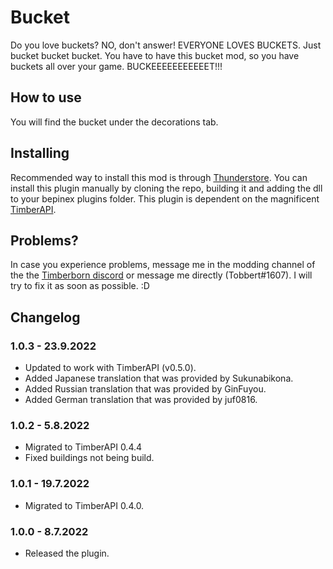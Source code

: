 # Bucket

Do you love buckets? NO, don't answer! EVERYONE LOVES BUCKETS. Just bucket bucket bucket. You have to have this bucket mod, so you have buckets all over your game. BUCKEEEEEEEEEEET!!!

## How to use

You will find the bucket under the decorations tab.

## Installing

Recommended way to install this mod is through [Thunderstore](https://timberborn.thunderstore.io/). You can install this plugin manually by cloning the repo, building it
and adding the dll to your bepinex plugins folder. This plugin is dependent on the magnificent [TimberAPI](https://github.com/Timberborn-Modding-Central/TimberAPI).

## Problems?

In case you experience problems, message me in the modding channel of the the [Timberborn discord](https://discord.gg/mfbBF4cWpX) or message me directly (Tobbert#1607). I will try to fix it as soon as possible. :D

## Changelog

### 1.0.3 - 23.9.2022

- Updated to work with TimberAPI (v0.5.0).
- Added Japanese translation that was provided by Sukunabikona.
- Added Russian translation that was provided by GinFuyou.
- Added German translation that was provided by juf0816.

### 1.0.2 - 5.8.2022

- Migrated to TimberAPI 0.4.4
- Fixed buildings not being build.

### 1.0.1 - 19.7.2022

- Migrated to TimberAPI 0.4.0.

### 1.0.0 - 8.7.2022

- Released the plugin.
